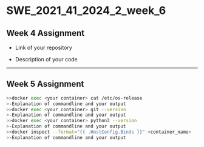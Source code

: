 # SWE_2021_41_2024_2_week_6

## Week 4 Assignment

- Link of your repository


- Description of your code
---
## Week 5 Assignment

```bash
>>docker exec <your container> cat /etc/os-release
>-Explanation of commandline and your output
>>docker exec <your container> git --version
>-Explanation of commandline and your output
>>docker exec <your container> python3 --version
>-Explanation of commandline and your output
>>docker inspect --format="{{ .HostConfig.Binds }}" <container_name>
>-Explanation of commandline and your output
